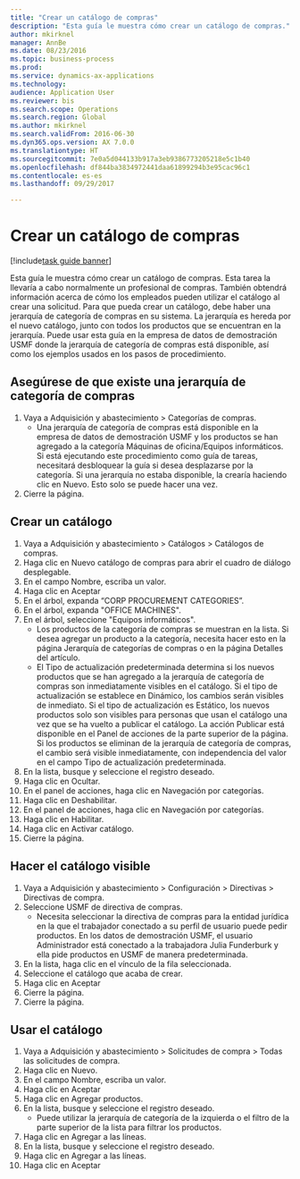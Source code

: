 ```yaml
--- 
title: "Crear un catálogo de compras"
description: "Esta guía le muestra cómo crear un catálogo de compras."
author: mkirknel
manager: AnnBe
ms.date: 08/23/2016
ms.topic: business-process
ms.prod: 
ms.service: dynamics-ax-applications
ms.technology: 
audience: Application User
ms.reviewer: bis
ms.search.scope: Operations
ms.search.region: Global
ms.author: mkirknel
ms.search.validFrom: 2016-06-30
ms.dyn365.ops.version: AX 7.0.0
ms.translationtype: HT
ms.sourcegitcommit: 7e0a5d044133b917a3eb9386773205218e5c1b40
ms.openlocfilehash: df844ba3834972441daa61899294b3e95cac96c1
ms.contentlocale: es-es
ms.lasthandoff: 09/29/2017

---
```

# <a name="create-a-procurement-catalog"></a>Crear un catálogo de compras

[!include[task guide banner](../../includes/task-guide-banner.md)]

Esta guía le muestra cómo crear un catálogo de compras. Esta tarea la llevaría a cabo normalmente un profesional de compras. También obtendrá información acerca de cómo los empleados pueden utilizar el catálogo al crear una solicitud. Para que pueda crear un catálogo, debe haber una jerarquía de categoría de compras en su sistema. La jerarquía es hereda por el nuevo catálogo, junto con todos los productos que se encuentran en la jerarquía. Puede usar esta guía en la empresa de datos de demostración USMF donde la jerarquía de categoría de compras está disponible, así como los ejemplos usados en los pasos de procedimiento.


## <a name="ensure-that-a-procurement-category-hierarchy-exists"></a>Asegúrese de que existe una jerarquía de categoría de compras
1. Vaya a Adquisición y abastecimiento > Categorías de compras.
    * Una jerarquía de categoría de compras está disponible en la empresa de datos de demostración USMF y los productos se han agregado a la categoría Máquinas de oficina/Equipos informáticos. Si está ejecutando este procedimiento como guía de tareas, necesitará desbloquear la guía si desea desplazarse por la categoría. Si una jerarquía no estaba disponible, la crearía haciendo clic en Nuevo. Esto solo se puede hacer una vez.  
2. Cierre la página.

## <a name="create-a-catalog"></a>Crear un catálogo
1. Vaya a Adquisición y abastecimiento > Catálogos > Catálogos de compras.
2. Haga clic en Nuevo catálogo de compras para abrir el cuadro de diálogo desplegable.
3. En el campo Nombre, escriba un valor.
4. Haga clic en Aceptar
5. En el árbol, expanda “CORP PROCUREMENT CATEGORIES”.
6. En el árbol, expanda "OFFICE MACHINES".
7. En el árbol, seleccione "Equipos informáticos".
    * Los productos de la categoría de compras se muestran en la lista. Si desea agregar un producto a la categoría, necesita hacer esto en la página Jerarquía de categorías de compras o en la página Detalles del artículo.  
    * El Tipo de actualización predeterminada determina si los nuevos productos que se han agregado a la jerarquía de categoría de compras son inmediatamente visibles en el catálogo. Si el tipo de actualización se establece en Dinámico, los cambios serán visibles de inmediato. Si el tipo de actualización es Estático, los nuevos productos solo son visibles para personas que usan el catálogo una vez que se ha vuelto a publicar el catálogo. La acción Publicar está disponible en el Panel de acciones de la parte superior de la página. Si los productos se eliminan de la jerarquía de categoría de compras, el cambio será visible inmediatamente, con independencia del valor en el campo Tipo de actualización predeterminada.  
8. En la lista, busque y seleccione el registro deseado.
9. Haga clic en Ocultar.
10. En el panel de acciones, haga clic en Navegación por categorías.
11. Haga clic en Deshabilitar.
12. En el panel de acciones, haga clic en Navegación por categorías.
13. Haga clic en Habilitar.
14. Haga clic en Activar catálogo.
15. Cierre la página.

## <a name="make-the-catalog-visible"></a>Hacer el catálogo visible
1. Vaya a Adquisición y abastecimiento > Configuración > Directivas > Directivas de compra.
2. Seleccione USMF de directiva de compras.
    * Necesita seleccionar la directiva de compras para la entidad jurídica en la que el trabajador conectado a su perfil de usuario puede pedir productos. En los datos de demostración USMF, el usuario Administrador está conectado a la trabajadora Julia Funderburk y ella pide productos en USMF de manera predeterminada.  
3. En la lista, haga clic en el vínculo de la fila seleccionada.
4. Seleccione el catálogo que acaba de crear.
5. Haga clic en Aceptar
6. Cierre la página.
7. Cierre la página.

## <a name="use-the-catalog"></a>Usar el catálogo
1. Vaya a Adquisición y abastecimiento > Solicitudes de compra > Todas las solicitudes de compra.
2. Haga clic en Nuevo.
3. En el campo Nombre, escriba un valor.
4. Haga clic en Aceptar
5. Haga clic en Agregar productos.
6. En la lista, busque y seleccione el registro deseado.
    * Puede utilizar la jerarquía de categoría de la izquierda o el filtro de la parte superior de la lista para filtrar los productos.  
7. Haga clic en Agregar a las líneas.
8. En la lista, busque y seleccione el registro deseado.
9. Haga clic en Agregar a las líneas.
10. Haga clic en Aceptar


